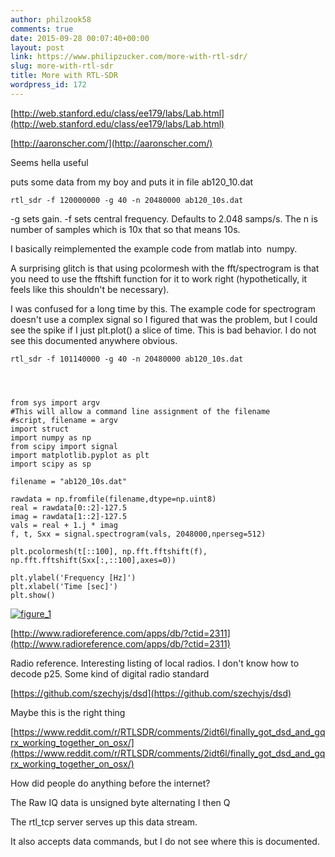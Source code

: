 ```yaml
---
author: philzook58
comments: true
date: 2015-09-28 00:07:40+00:00
layout: post
link: https://www.philipzucker.com/more-with-rtl-sdr/
slug: more-with-rtl-sdr
title: More with RTL-SDR
wordpress_id: 172
---
```


[http://web.stanford.edu/class/ee179/labs/Lab.html](http://web.stanford.edu/class/ee179/labs/Lab.html)

[http://aaronscher.com/](http://aaronscher.com/)

Seems hella useful

puts some data from my boy and puts it in file ab120_10.dat

    
    rtl_sdr -f 120000000 -g 40 -n 20480000 ab120_10s.dat


-g sets gain. -f sets central frequency. Defaults to 2.048 samps/s. The n is number of samples which is 10x that so that means 10s.

I basically reimplemented the example code from matlab into  numpy.

A surprising glitch is that using pcolormesh with the fft/spectrogram is that you need to use the fftshift function for it to work right (hypothetically, it feels like this shouldn't be necessary).

I was confused for a long time by this. The example code for spectrogram doesn't use a complex signal so I figured that was the problem, but I could see the spike if I just plt.plot() a slice of time. This is bad behavior. I do not see this documented anywhere obvious.

    
    rtl_sdr -f 101140000 -g 40 -n 20480000 ab120_10s.dat



    
    from sys import argv
    #This will allow a command line assignment of the filename
    #script, filename = argv
    import struct
    import numpy as np
    from scipy import signal
    import matplotlib.pyplot as plt
    import scipy as sp
    
    filename = "ab120_10s.dat"
    
    rawdata = np.fromfile(filename,dtype=np.uint8)
    real = rawdata[0::2]-127.5
    imag = rawdata[1::2]-127.5
    vals = real + 1.j * imag
    f, t, Sxx = signal.spectrogram(vals, 2048000,nperseg=512)
    
    plt.pcolormesh(t[::100], np.fft.fftshift(f), np.fft.fftshift(Sxx[:,::100],axes=0))
    
    plt.ylabel('Frequency [Hz]')
    plt.xlabel('Time [sec]')
    plt.show()


[![figure_1](http://philzucker.nfshost.com/wordpress/wp-content/uploads/2015/09/figure_1-300x225.png)](http://philzucker.nfshost.com/wordpress/wp-content/uploads/2015/09/figure_1.png)



[http://www.radioreference.com/apps/db/?ctid=2311](http://www.radioreference.com/apps/db/?ctid=2311)

Radio reference. Interesting listing of local radios. I don't know how to decode p25. Some kind of digital radio standard

[https://github.com/szechyjs/dsd](https://github.com/szechyjs/dsd)

Maybe this is the right thing

[https://www.reddit.com/r/RTLSDR/comments/2idt6l/finally_got_dsd_and_gqrx_working_together_on_osx/](https://www.reddit.com/r/RTLSDR/comments/2idt6l/finally_got_dsd_and_gqrx_working_together_on_osx/)

How did people do anything before the internet?

The Raw IQ data is unsigned byte alternating I then Q

The rtl_tcp server serves up this data stream.

It also accepts data commands, but I do not see where this is documented.

